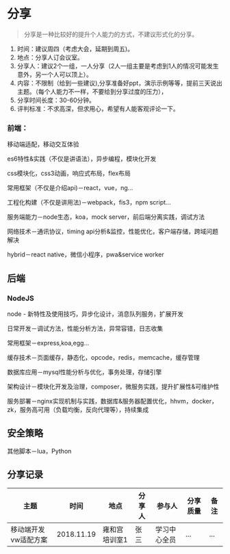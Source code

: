 # 分享

> 分享是一种比较好的提升个人能力的方式，不建议形式化的分享。

1. 时间：建议周四（考虑大会，延期到周五)。
2. 地点：分享人订会议室。
3. 分享人：建议2个一组，一人分享（2人一组主要是考虑到1人的情况可能发生意外，另一个人可以顶上）。
4. 内容：不限制（给到一些建议),分享准备好ppt，演示示例等等，提前三天说出主题。（每个人能力不一样，不要给到分享过度的压力），
5. 分享时间长度：30-60分钟。
6. 评判标准：不求高深，但求用心，希望有人能客观评论一下。


### 前端：

移动端适配，移动交互体验  

es6特性&实践（不仅是讲语法），异步编程，模块化开发

css模块化，css3动画，响应式布局，flex布局

常用框架（不仅是介绍api)－react，vue，ng...

工程化构建（不仅是讲用法)－webpack，fis3，npm script...

服务端能力－node生态，koa，mock server，前后端分离实践，调试方法

网络技术－通讯协议，timing api分析&监控，性能优化，客户端存储，跨域问题解决

hybrid－react native，微信小程序，pwa&service worker

## 后端

### NodeJS

node - 新特性及使用技巧，异步化设计，消息队列服务，扩展开发

日常开发－调试方法，性能分析方法，异常容错，日志收集

常用框架－express,koa,egg...

缓存技术－页面缓存，静态化，opcode，redis，memcache，缓存管理

数据库应用－mysql性能分析与优化，事务处理，存储引擎

架构设计－模块化开发及治理，composer，微服务实践，提升扩展性&可维护性

服务部署－nginx实现机制与实践，数据库&服务器配置优化，hhvm，docker，zk，服务高可用（负载均衡，反向代理等），持续集成

## 安全策略
其他脚本－lua，Python

## 分享记录

|主题|时间|地点|分享人|参与人|分享质量|备注|
|---|---|---|---|---|---|---|
|移动端开发vw适配方案|2018.11.19|雍和宫培训室1|张三|学习中心全员| ... | ... |